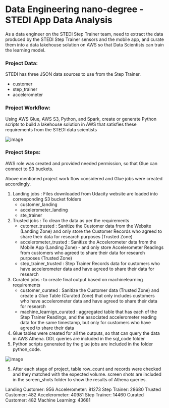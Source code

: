 # Data Engineering nano-degree - STEDI App Data Analysis

As a data engineer on the STEDI Step Trainer team,  need to extract the data produced by the STEDI Step Trainer sensors and the mobile app, and curate them into a data lakehouse solution on AWS so that Data Scientists can train the learning model.



### Project Data:
STEDI has three JSON data sources to use from the Step Trainer. 

- customer
- step_trainer
- accelerometer


### Project Workflow:

Using AWS Glue, AWS S3, Python, and Spark, create or generate Python scripts to build a lakehouse solution in AWS that satisfies these requirements from the STEDI data scientists

![image](https://github.com/user-attachments/assets/47e2ab38-13b6-4413-a107-a76dfd42c975)



### Project Steps:
AWS role was created and provided needed permission,  so that Glue can connect to S3 buckets.

Above mentioned project work flow considered and Glue jobs were created accordingly.
1. Landing jobs : Files downloaded from Udacity website are loaded into corresponding S3 bucket folders
   - customer_landing
   - accelerometer_landing
   - ste_trainer
2. Trusted jobs :  To clean the data as per the requirements
   - cutomer_trusted  :  Sanitize the Customer data from the Website (Landing Zone) and only store the Customer Records who agreed to share their data for research purposes (Trusted Zone)
   - accelerometer_trusted  : Sanitize the Accelerometer data from the Mobile App (Landing Zone) - and only store Accelerometer Readings from customers who agreed to share their data for research purposes (Trusted Zone)
   - step_trainer_trusted :  Step Trainer Records data for customers who have accelerometer data and have agreed to share their data for research
3. Curated jobs :  to create final output based on machinelearning requirements
   - customer_curated :  Sanitize the Customer data (Trusted Zone) and create a Glue Table (Curated Zone) that only includes customers who have accelerometer data and have agreed to share their data for research
   - machine_learnign_curated :  aggregated table that has each of the Step Trainer Readings, and the associated accelerometer reading data for the same timestamp, but only for customers who have agreed to share their data
4. Glue tables were created for all the outputs,  so that can query the data in AWS Athena. DDL queries are included in the sql_code folder
5. Python scripts generated by the glue jobs are included in the folder python_code.

![image](https://github.com/user-attachments/assets/ed0960b3-db3e-4460-9a06-84bfacb40ce3)

5. After each stage of  project, table row_count and records were checked and they matched with the expected volume.  screen shots are included in the screen_shots folder to show the results of Athena queries.
  
Landing
   Customer: 956
   Accelerometer: 81273
   Step Trainer: 28680
Trusted
   Customer: 482
   Accelerometer: 40981
   Step Trainer: 14460
Curated
   Customer: 482
   Machine Learning: 43681







